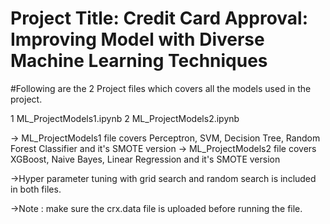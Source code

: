 # Project Title: Credit Card Approval: Improving Model with Diverse Machine Learning Techniques


#Following are the 2 Project files which covers all the models used in the project.

1 ML_ProjectModels1.ipynb
2 ML_ProjectModels2.ipynb

-> ML_ProjectModels1 file covers Perceptron, SVM, Decision Tree, Random Forest Classifier and it's SMOTE version
-> ML_ProjectModels2 file covers XGBoost, Naive Bayes, Linear Regression  and it's SMOTE version

->Hyper parameter tuning with grid search and random search is included in both files.

->Note : make sure the crx.data file is uploaded before running the file.
